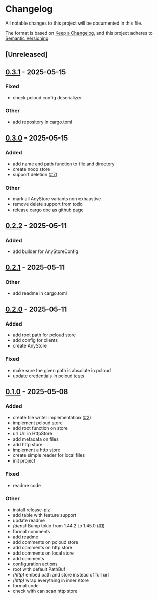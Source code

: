 # Changelog

All notable changes to this project will be documented in this file.

The format is based on [Keep a Changelog](https://keepachangelog.com/en/1.0.0/),
and this project adheres to [Semantic Versioning](https://semver.org/spec/v2.0.0.html).

## [Unreleased]

## [0.3.1](https://github.com/jdrouet/any-storage/compare/v0.3.0...v0.3.1) - 2025-05-15

### Fixed

- check pcloud config deserializer

### Other

- add repository in cargo.toml

## [0.3.0](https://github.com/jdrouet/any-storage/compare/v0.2.2...v0.3.0) - 2025-05-15

### Added

- add name and path function to file and directory
- create noop store
- support deletion ([#7](https://github.com/jdrouet/any-storage/pull/7))

### Other

- mark all AnyStore variants non exhaustive
- remove delete support from todo
- release cargo doc as github page

## [0.2.2](https://github.com/jdrouet/any-storage/compare/v0.2.1...v0.2.2) - 2025-05-11

### Added

- add builder for AnyStoreConfig

## [0.2.1](https://github.com/jdrouet/any-storage/compare/v0.2.0...v0.2.1) - 2025-05-11

### Other

- add readme in cargo.toml

## [0.2.0](https://github.com/jdrouet/any-storage/compare/v0.1.0...v0.2.0) - 2025-05-11

### Added

- add root path for pcloud store
- add config for clients
- create AnyStore

### Fixed

- make sure the given path is absolute in pcloud
- update credentials in pcloud tests

## [0.1.0](https://github.com/jdrouet/any-storage/releases/tag/v0.1.0) - 2025-05-08

### Added

- create file writer implementation ([#2](https://github.com/jdrouet/any-storage/pull/2))
- implement pcloud store
- add root function on store
- url Url in HttpStore
- add metadata on files
- add http store
- implement a http store
- create simple reader for local files
- init project

### Fixed

- readme code

### Other

- install release-plz
- add table with feature support
- update readme
- *(deps)* Bump tokio from 1.44.2 to 1.45.0 ([#1](https://github.com/jdrouet/any-storage/pull/1))
- format comments
- add readme
- add comments on pcloud store
- add comments on http store
- add comments on local store
- add comments
- configuration actions
- root with default PathBuf
- *(http)* embed path and store instead of full url
- *(http)* wrap everything in inner store
- format code
- check with can scan http store
